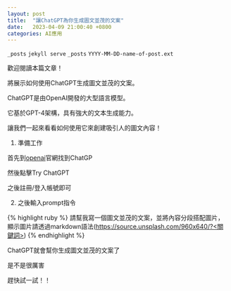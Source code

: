```yaml
---
layout: post
title:  "讓ChatGPT為你生成圖文並茂的文案"
date:   2023-04-09 21:00:40 +0800
categories: AI應用
---
```


`_posts` 
`jekyll serve`
`_posts` 
`YYYY-MM-DD-name-of-post.ext`

歡迎閱讀本篇文章！

將展示如何使用ChatGPT生成圖文並茂的文案。

ChatGPT是由OpenAI開發的大型語言模型。

它基於GPT-4架構，具有強大的文本生成能力。

讓我們一起來看看如何使用它來創建吸引人的圖文內容！

1. 準備工作

首先到[openai]官網找到ChatGP

然後點擊Try ChatGPT

之後註冊/登入帳號即可

2. 之後輸入prompt指令

{% highlight ruby %}
請幫我寫一個圖文並茂的文案，並將內容分段搭配圖片，顯示圖片請透過markdown語法(https://source.unsplash.com/960x640/?<關鍵詞>)
{% endhighlight %}

ChatGPT就會幫你生成圖文並茂的文案了

是不是很厲害

趕快試一試！！

[openai]: https://openai.com/